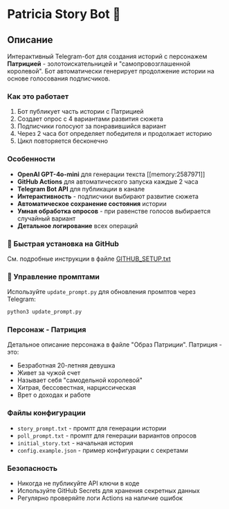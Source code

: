 # Patricia Story Bot 🌟

## Описание

Интерактивный Telegram-бот для создания историй с персонажем **Патрицией** - золотоискательницей и "самопровозглашенной королевой". Бот автоматически генерирует продолжение истории на основе голосования подписчиков.

### Как это работает

1. Бот публикует часть истории с Патрицией
2. Создает опрос с 4 вариантами развития сюжета
3. Подписчики голосуют за понравившийся вариант
4. Через 2 часа бот определяет победителя и продолжает историю
5. Цикл повторяется бесконечно

### Особенности

- **OpenAI GPT-4o-mini** для генерации текста [[memory:2587971]]
- **GitHub Actions** для автоматического запуска каждые 2 часа
- **Telegram Bot API** для публикации в канале
- **Интерактивность** - подписчики выбирают развитие сюжета
- **Автоматическое сохранение состояния** истории
- **Умная обработка опросов** - при равенстве голосов выбирается случайный вариант
- **Детальное логирование** всех операций

### 🚀 Быстрая установка на GitHub

См. подробные инструкции в файле [GITHUB_SETUP.txt](GITHUB_SETUP.txt)

### 📝 Управление промптами

Используйте `update_prompt.py` для обновления промптов через Telegram:

```bash
python3 update_prompt.py
```

### Персонаж - Патриция

Детальное описание персонажа в файле "Образ Патриции". Патриция - это:
- Безработная 20-летняя девушка
- Живет за чужой счет
- Называет себя "самодельной королевой"
- Хитрая, бессовестная, нарциссическая
- Врет о доходах и работе

### Файлы конфигурации

- `story_prompt.txt` - промпт для генерации истории
- `poll_prompt.txt` - промпт для генерации вариантов опросов
- `initial_story.txt` - начальная история
- `config.example.json` - пример конфигурации с секретами

### Безопасность

- Никогда не публикуйте API ключи в коде
- Используйте GitHub Secrets для хранения секретных данных
- Регулярно проверяйте логи Actions на наличие ошибок
